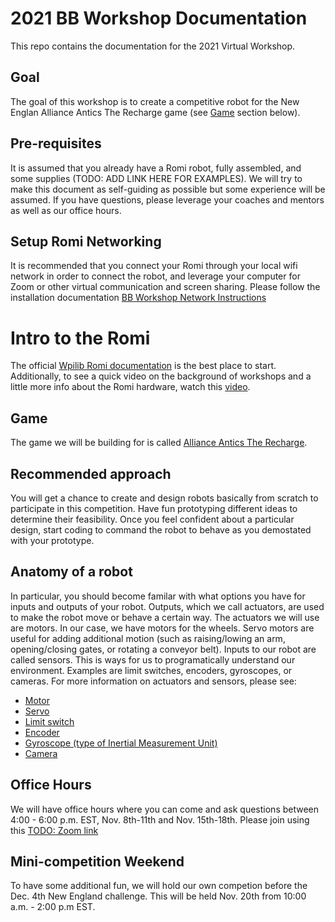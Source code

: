 # **2021 BB Workshop Documentation**
This repo contains the documentation for the 2021 Virtual Workshop. 

## Goal
The goal of this workshop is to create a competitive robot for the New Englan Alliance Antics The Recharge game (see [Game](#Game) section below).

## Pre-requisites
It is assumed that you already have a Romi robot, fully assembled, and some supplies (TODO: ADD LINK HERE FOR EXAMPLES). We will try to make this document as self-guiding as possible but some experience will be assumed. If you have questions, please leverage your coaches and mentors as well as our office hours.

## Setup Romi Networking
It is recommended that you connect your Romi through your local wifi network in order to connect the robot, and leverage your computer for Zoom or other virtual communication and screen sharing. Please follow the installation documentation [BB Workshop Network Instructions](./BB%20Workshop%20Network%20Instructions.md)

# Intro to the Romi
The official [Wpilib Romi documentation](https://docs.wpilib.org/en/stable/docs/romi-robot/index.html) is the best place to start. Additionally, to see a quick video on the background of workshops and a little more info about the Romi hardware, watch this [video](https://www.youtube.com/watch?v=W3hX-cEsVwM&t=1207s). 

## <a name="Game"></a>Game
The game we will be building for is called [Alliance Antics The Recharge](https://wpilib.org/blog/alliance-antics-the-recharge). 

## Recommended approach
You will get a chance to create and design robots basically from scratch to participate in this competition. Have fun prototyping different ideas to determine their feasibility. Once you feel confident about a particular design, start coding to command the robot to behave as you demostated with your prototype.

## Anatomy of a robot
In particular, you should become familar with what options you have for inputs and outputs of your robot. Outputs, which we call actuators, are used to make the robot move or behave a certain way. The actuators we will use are motors. In our case, we have motors for the wheels. Servo motors are useful for adding additional motion (such as raising/lowing an arm, opening/closing gates, or rotating a conveyor belt). Inputs to our robot are called sensors. This is ways for us to programatically understand our environment. Examples are limit switches, encoders, gyroscopes, or cameras. For more information on actuators and sensors, please see:
- [Motor](https://en.wikipedia.org/wiki/Electric_motor)
- [Servo](https://en.wikipedia.org/wiki/Servomotor)
- [Limit switch](https://en.wikipedia.org/wiki/Limit_switch)
- [Encoder](https://en.wikipedia.org/wiki/Rotary_encoder)
- [Gyroscope (type of Inertial Measurement Unit)](https://en.wikipedia.org/wiki/Gyroscope)
- [Camera](https://en.wikipedia.org/wiki/Computer_vision)

## Office Hours
We will have office hours where you can come and ask questions between 4:00 - 6:00 p.m. EST, Nov. 8th-11th and Nov. 15th-18th. Please join using this [TODO: Zoom link]()

## Mini-competition Weekend
To have some additional fun, we will hold our own competion before the Dec. 4th New England challenge. This will be held Nov. 20th from 10:00 a.m. - 2:00 p.m EST.
